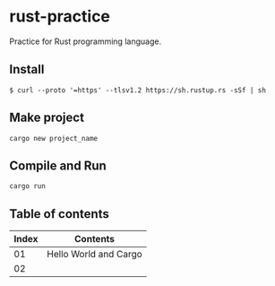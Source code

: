 # rust-practice
Practice for Rust programming language.

## Install
```shell
$ curl --proto '=https' --tlsv1.2 https://sh.rustup.rs -sSf | sh
```

## Make project
```shell
cargo new project_name
```

## Compile and Run
```shell
cargo run
```

## Table of contents
|Index|Contents|
|---|---|
|01|Hello World and Cargo|
|02||